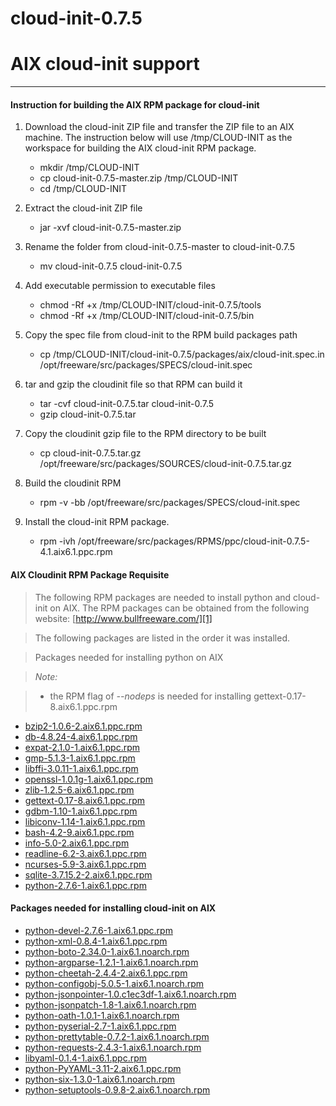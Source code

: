 cloud-init-0.7.5
===================
# AIX cloud-init support #
-------------

#### Instruction for building the AIX RPM package for cloud-init ####

1.  Download the cloud-init ZIP file and transfer the ZIP file to an AIX machine.
    The instruction below will use /tmp/CLOUD-INIT as the workspace for building the AIX cloud-init RPM package.
    
    - mkdir /tmp/CLOUD-INIT
    - cp cloud-init-0.7.5-master.zip /tmp/CLOUD-INIT
    - cd /tmp/CLOUD-INIT
    
2.  Extract the cloud-init ZIP file
    - jar -xvf cloud-init-0.7.5-master.zip
    
3.  Rename the folder from cloud-init-0.7.5-master to cloud-init-0.7.5
    - mv cloud-init-0.7.5 cloud-init-0.7.5
    
4.  Add executable permission to executable files
    - chmod -Rf +x /tmp/CLOUD-INIT/cloud-init-0.7.5/tools
    - chmod -Rf +x /tmp/CLOUD-INIT/cloud-init-0.7.5/bin
    
5.  Copy the spec file from cloud-init to the RPM build packages path
    - cp /tmp/CLOUD-INIT/cloud-init-0.7.5/packages/aix/cloud-init.spec.in /opt/freeware/src/packages/SPECS/cloud-init.spec
    
6.  tar and gzip the cloudinit file so that RPM can build it
    - tar -cvf cloud-init-0.7.5.tar cloud-init-0.7.5
    - gzip cloud-init-0.7.5.tar
    
7.  Copy the cloudinit gzip file to the RPM directory to be built
    - cp cloud-init-0.7.5.tar.gz /opt/freeware/src/packages/SOURCES/cloud-init-0.7.5.tar.gz
    
8.  Build the cloudinit RPM
    - rpm -v -bb /opt/freeware/src/packages/SPECS/cloud-init.spec
    
9.  Install the cloud-init RPM package.
    - rpm -ivh /opt/freeware/src/packages/RPMS/ppc/cloud-init-0.7.5-4.1.aix6.1.ppc.rpm



#### AIX Cloudinit RPM Package Requisite ####

>The following RPM packages are needed to install python and cloud-init on AIX.
The RPM packages can be obtained from the following website:
[http://www.bullfreeware.com/][1]

>The following packages are listed in the order it was installed.

> Packages needed for installing python on AIX

> *Note:*

>- the RPM flag of *--nodeps* is needed for installing gettext-0.17-8.aix6.1.ppc.rpm

- [bzip2-1.0.6-2.aix6.1.ppc.rpm][2]
- [db-4.8.24-4.aix6.1.ppc.rpm][3]
- [expat-2.1.0-1.aix6.1.ppc.rpm][4]
- [gmp-5.1.3-1.aix6.1.ppc.rpm][5]
- [libffi-3.0.11-1.aix6.1.ppc.rpm][6]
- [openssl-1.0.1g-1.aix6.1.ppc.rpm][7]
- [zlib-1.2.5-6.aix6.1.ppc.rpm][8]
- [gettext-0.17-8.aix6.1.ppc.rpm][9]
- [gdbm-1.10-1.aix6.1.ppc.rpm][10]
- [libiconv-1.14-1.aix6.1.ppc.rpm][11]
- [bash-4.2-9.aix6.1.ppc.rpm][12]
- [info-5.0-2.aix6.1.ppc.rpm][13]
- [readline-6.2-3.aix6.1.ppc.rpm][14]
- [ncurses-5.9-3.aix6.1.ppc.rpm][15]
- [sqlite-3.7.15.2-2.aix6.1.ppc.rpm][16]
- [python-2.7.6-1.aix6.1.ppc.rpm][17]

#### Packages needed for installing cloud-init on AIX ####

- [python-devel-2.7.6-1.aix6.1.ppc.rpm][18]
- [python-xml-0.8.4-1.aix6.1.ppc.rpm][19]
- [python-boto-2.34.0-1.aix6.1.noarch.rpm][20]
- [python-argparse-1.2.1-1.aix6.1.noarch.rpm][21]
- [python-cheetah-2.4.4-2.aix6.1.ppc.rpm][22]
- [python-configobj-5.0.5-1.aix6.1.noarch.rpm][23]
- [python-jsonpointer-1.0.c1ec3df-1.aix6.1.noarch.rpm][24]
- [python-jsonpatch-1.8-1.aix6.1.noarch.rpm][25]
- [python-oath-1.0.1-1.aix6.1.noarch.rpm][26]
- [python-pyserial-2.7-1.aix6.1.ppc.rpm][27]
- [python-prettytable-0.7.2-1.aix6.1.noarch.rpm][28]
- [python-requests-2.4.3-1.aix6.1.noarch.rpm][29]
- [libyaml-0.1.4-1.aix6.1.ppc.rpm][30]
- [python-PyYAML-3.11-2.aix6.1.ppc.rpm][31]
- [python-six-1.3.0-1.aix6.1.noarch.rpm][32]
- [python-setuptools-0.9.8-2.aix6.1.noarch.rpm][33]

[1]:http://www.bullfreeware.com/
[2]:http://www.bullfreeware.com/download/bin/1439/bzip2-1.0.6-2.aix6.1.ppc.rpm
[3]:http://www.bullfreeware.com/download/bin/1441/db-4.8.24-4.aix6.1.ppc.rpm
[4]:http://www.bullfreeware.com/download/bin/1639/expat-2.1.0-1.aix6.1.ppc.rpm
[5]:http://www.bullfreeware.com/download/bin/2046/gmp-5.1.3-1.aix6.1.ppc.rpm
[6]:http://www.bullfreeware.com/download/bin/1587/libffi-3.0.11-1.aix6.1.ppc.rpm
[7]:http://www.bullfreeware.com/download/bin/2076/openssl-1.0.1g-1.aix6.1.ppc.rpm
[8]:http://www.bullfreeware.com/download/bin/1908/zlib-1.2.5-6.aix6.1.ppc.rpm
[9]:http://www.bullfreeware.com/download/bin/2013/gettext-0.17-8.aix6.1.ppc.rpm
[10]:http://www.bullfreeware.com/download/bin/1446/gdbm-1.10-1.aix6.1.ppc.rpm
[11]:http://www.bullfreeware.com/download/bin/2024/libiconv-1.14-1.aix6.1.ppc.rpm
[12]:http://www.bullfreeware.com/download/bin/2091/bash-4.2-9.aix6.1.ppc.rpm
[13]:http://www.bullfreeware.com/download/bin/1918/info-5.0-2.aix6.1.ppc.rpm
[14]:http://www.bullfreeware.com/download/bin/1464/readline-6.2-3.aix6.1.ppc.rpm
[15]:http://www.bullfreeware.com/download/bin/1486/ncurses-5.9-3.aix6.1.ppc.rpm
[16]:http://www.bullfreeware.com/download/bin/1742/sqlite-3.7.15.2-2.aix6.1.ppc.rpm
[17]:http://www.bullfreeware.com/download/bin/2064/python-2.7.6-1.aix6.1.ppc.rpm
[18]:http://www.bullfreeware.com/download/bin/2065/python-devel-2.7.6-1.aix6.1.ppc.rpm
[19]:http://www.bullfreeware.com/download/bin/2117/python-xml-0.8.4-1.aix6.1.ppc.rpm
[20]:http://www.bullfreeware.com/download/bin/2101/python-boto-2.34.0-1.aix6.1.noarch.rpm
[21]:http://www.bullfreeware.com/download/bin/2099/python-argparse-1.2.1-1.aix6.1.noarch.rpm
[22]:http://www.bullfreeware.com/download/bin/2102/python-cheetah-2.4.4-2.aix6.1.ppc.rpm
[23]:http://www.bullfreeware.com/download/bin/2103/python-configobj-5.0.5-1.aix6.1.noarch.rpm
[24]:http://www.bullfreeware.com/download/bin/2106/python-jsonpointer-1.0.c1ec3df-1.aix6.1.noarch.rpm
[25]:http://www.bullfreeware.com/download/bin/2105/python-jsonpatch-1.8-1.aix6.1.noarch.rpm
[26]:http://www.bullfreeware.com/download/bin/2108/python-oauth-1.0.1-1.aix6.1.noarch.rpm
[27]:http://www.bullfreeware.com/download/bin/2112/python-pyserial-2.7-1.aix6.1.ppc.rpm
[28]:http://www.bullfreeware.com/download/bin/1858/python-prettytable-0.7.2-1.aix6.1.noarch.rpm
[29]:http://www.bullfreeware.com/download/bin/2114/python-requests-2.4.3-1.aix6.1.noarch.rpm
[30]:http://www.bullfreeware.com/download/bin/1632/libyaml-0.1.4-1.aix6.1.ppc.rpm
[31]:http://www.bullfreeware.com/download/bin/2192/python-PyYAML-3.11-2.aix6.1.ppc.rpm
[32]:http://www.bullfreeware.com/download/bin/1903/python-six-1.3.0-1.aix6.1.noarch.rpm
[33]:http://www.bullfreeware.com/download/bin/2115/python-setuptools-0.9.8-2.aix6.1.noarch.rpm

